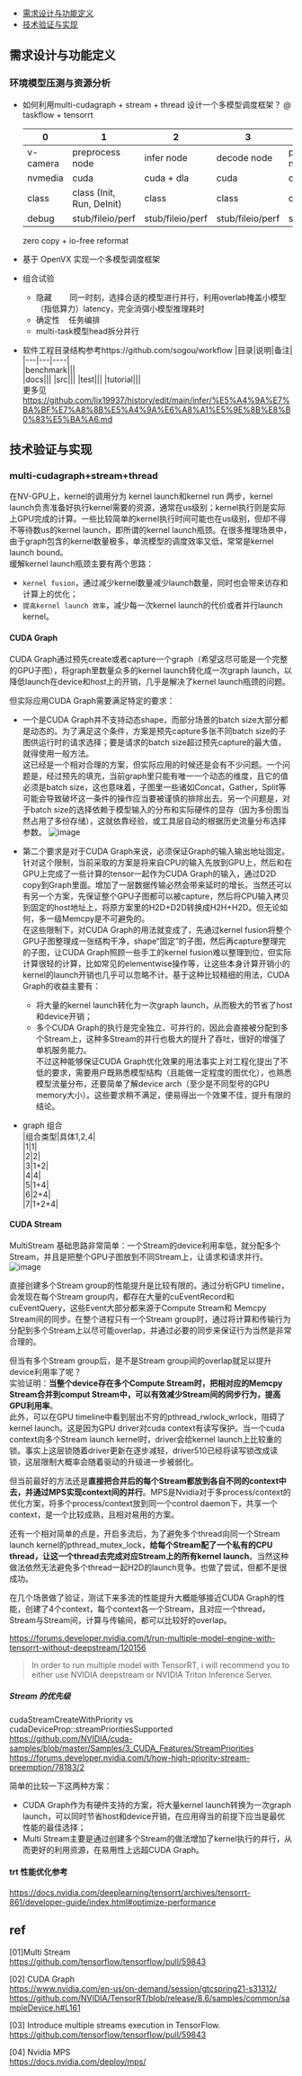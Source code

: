  
* [需求设计与功能定义](#需求设计与功能定义)     
* [技术验证与实现](#技术验证与实现)    

## 需求设计与功能定义     
### 环境模型压测与资源分析    
+ 如何利用multi-cudagraph + stream + thread 设计一个多模型调度框架？    @ taskflow + tensorrt

   |  0      |  1              |          2 |     3       |  4               |   5          |   6       |     
   |  -------|  ----           | ---------- | ----------  | ---------------- | ------------ |  ----     |    
   |v-camera | preprocess node | infer node | decode node | postprocess node | display node |  pipeline |     
   | nvmedia |  cuda           | cuda + dla | cuda        |  cpu             |   cpu        |     -     |       
   |  class  | class (Init, Run, DeInit)    |  class      |  class      |  class           |  class       | -     |      
   |  debug  | stub/fileio/perf   |  stub/fileio/perf |  stub/fileio/perf      |  stub/fileio/perf             |  stub/fileio/perf | -     |   
  
  zero copy + io-free reformat           

+ 基于 OpenVX 实现一个多模型调度框架
  
+ 组合试验     
  + 隐藏&nbsp;&nbsp;&nbsp;&nbsp;&nbsp;&nbsp;&nbsp;&nbsp;同一时刻，选择合适的模型进行并行，利用overlab掩盖小模型（指低算力）latency，完全消弭小模型推理耗时     
  + 确定性&nbsp;&nbsp;&nbsp;&nbsp;任务编排
  + multi-task模型head拆分并行       

+ 软件工程目录结构参考https://github.com/sogou/workflow
  |目录|说明|备注|       
  |---|---|----|     
  |benchmark|||     
  |docs|||
  |src|||
  |test|||
  |tutorial|||      
更多见 https://github.com/lix19937/history/edit/main/infer/%E5%A4%9A%E7%BA%BF%E7%A8%8B%E5%A4%9A%E6%A8%A1%E5%9E%8B%E8%B0%83%E5%BA%A6.md

## 技术验证与实现   
### multi-cudagraph+stream+thread        
在NV-GPU上，kernel的调用分为 kernel launch和kernel run 两步，kernel launch负责准备好执行kernel需要的资源，通常在us级别；kernel执行则是实际上GPU完成的计算。一些比较简单的kernel执行时间可能也在us级别，但却不得不等待数us的kernel launch，即所谓的kernel launch瓶颈。在很多推理场景中，由于graph包含的kernel数量极多，单流模型的调度效率又低，常常是kernel launch bound。       
缓解kernel launch瓶颈主要有两个思路：  
* `kernel fusion`，通过减少kernel数量减少launch数量，同时也会带来访存和计算上的优化；      
* `提高kernel launch 效率`，减少每一次kernel launch的代价或者并行launch kernel。       
#### CUDA Graph    
CUDA Graph通过预先create或者capture一个graph（希望这尽可能是一个完整的GPU子图），将graph里数量众多的kernel launch转化成一次graph launch，以降低launch在device和host上的开销，几乎是解决了kernel launch瓶颈的问题。    

但实际应用CUDA Graph需要满足特定的要求：     
* 一个是CUDA Graph并不支持动态shape，而部分场景的batch size大部分都是动态的。为了满足这个条件，方案是预先capture多张不同batch size的子图供运行时的请求选择；要是请求的batch size超过预先capture的最大值，就得使用一般方法。   
这已经是一个相对合理的方案，但实际应用的时候还是会有不少问题。一个问题是，经过预先的填充，当前graph里只能有唯一一个动态的维度，且它的值必须是batch size，这也意味着，子图里一些诸如Concat，Gather，Split等可能会导致破坏这一条件的操作应当要被谨慎的排除出去。另一个问题是，对于batch size的选择依赖于模型输入的分布和实际硬件的显存（因为多份图当然占用了多份存储），这就依靠经验，或工具层自动的根据历史流量分布选择参数。
![image](https://github.com/lix19937/tensorrt-cookbook/assets/38753233/13e81ae0-77be-4c2b-a795-52dea22c6f5e)     

* 第二个要求是对于CUDA Graph来说，必须保证Graph的输入输出地址固定。针对这个限制，当前采取的方案是将来自CPU的输入先放到GPU上，然后和在GPU上完成了一些计算的tensor一起作为CUDA Graph的输入，通过D2D copy到Graph里面。增加了一层数据传输必然会带来延时的增长。当然还可以有另一个方案，先保证整个GPU子图都可以被capture，然后将CPU输入拷贝到固定的host地址上，将原方案里的H2D+D2D转换成H2H+H2D。但无论如何，多一级Memcpy是不可避免的。   
在这些限制下，对CUDA Graph的用法就变成了，先通过kernel fusion将整个GPU子图整理成一张结构干净，shape“固定”的子图，然后再capture整理完的子图，让CUDA Graph照顾一些手工的kernel fusion难以整理到位，但实际计算很轻的计算，比如常见的elementwise操作等，让这些本身计算开销小的kernel的launch开销也几乎可以忽略不计。基于这种比较精细的用法，CUDA Graph的收益主要有：   
    * 将大量的kernel launch转化为一次graph launch，从而极大的节省了host和device开销；     
    * 多个CUDA Graph的执行是完全独立、可并行的，因此会直接被分配到多个Stream上，这种多Stream的并行也极大的提升了吞吐，很好的增强了单机服务能力。     
    不过这种能够保证CUDA Graph优化效果的用法事实上对工程化提出了不低的要求，需要用户既熟悉模型结构（且能做一定程度的图优化），也熟悉模型流量分布，还要简单了解device arch（至少是不同型号的GPU memory大小）。这些要求稍不满足，便易得出一个效果不佳，提升有限的结论。

* graph 组合    
|组合类型|具体1,2,4|     
|1|1|   
|2|2|   
|3|1+2|    
|4|4|   
|5|1+4|    
|6|2+4|   
|7|1+2+4|    

#### CUDA Stream            
MultiStream 基础思路非常简单：一个Stream的device利用率低，就分配多个Stream，并且是把整个GPU子图放到不同Stream上，让请求和请求并行。   
![image](https://github.com/lix19937/tensorrt-cookbook/assets/38753233/36587883-522d-42d4-8d85-74b429e5e929)

直接创建多个Stream group的性能提升是比较有限的。通过分析GPU timeline，会发现在每个Stream group内，都存在大量的cuEventRecord和cuEventQuery，这些Event大部分都来源于Compute Stream和 Memcpy Stream间的同步。在整个进程只有一个Stream group时，通过将计算和传输行为分配到多个Stream上以尽可能overlap，并通过必要的同步来保证行为当然是非常合理的。      

但当有多个Stream group后，是不是Stream group间的overlap就足以提升device利用率了呢？   
实验证明：**当整个device存在多个Compute Stream时，把相对应的Memcpy Stream合并到comput Stream中，可以有效减少Stream间的同步行为，提高GPU利用率**。    
此外，可以在GPU timeline中看到层出不穷的pthread_rwlock_wrlock，阻碍了kernel launch。这是因为GPU driver对cuda context有读写保护。当一个cuda context向多个Stream launch kernel时，driver会给kernel launch上比较重的锁。事实上这层锁随着driver更新在逐步减轻，driver510已经将读写锁改成读锁，这层限制大概率会随着驱动的升级进一步被弱化。   

但当前最好的方法还是**直接把合并后的每个Stream都放到各自不同的context中去，并通过MPS实现context间的并行**。MPS是Nvidia对于多process/context的优化方案，将多个process/context放到同一个control daemon下，共享一个context，是一个比较成熟，且相对易用的方案。    

还有一个相对简单的点是，开启多流后，为了避免多个thread向同一个Stream launch kernel的pthread_mutex_lock，**给每个Stream配了一个私有的CPU thread，让这一个thread去完成对应Stream上的所有kernel launch**。当然这种做法依然无法避免多个thread一起H2D的launch竞争。也做了尝试，但都不是很成功。    

在几个场景做了验证，测试下来多流的性能提升大概能够接近CUDA Graph的性能，创建了4个context，每个context各一个Stream，且对应一个thread，Stream与Stream间，计算与传输间，都可以比较好的overlap。    

https://forums.developer.nvidia.com/t/run-multiple-model-engine-with-tensorrt-without-deepstream/120156
> In order to run multiple model with TensorRT, i will recommend you to either use NVIDIA deepstream or NVIDIA Triton Inference Server.    

##### Stream 的优先级      
cudaStreamCreateWithPriority vs cudaDeviceProp::streamPrioritiesSupported        
https://github.com/NVIDIA/cuda-samples/blob/master/Samples/3_CUDA_Features/StreamPriorities    
https://forums.developer.nvidia.com/t/how-high-priority-stream-preemption/78183/2    

简单的比较一下这两种方案：   
* CUDA Graph作为有硬件支持的方案，将大量kernel launch转换为一次graph launch，可以同时节省host和device开销，在应用得当的前提下应当是最优性能的最佳选择；       
* Multi Stream主要是通过创建多个Stream的做法增加了kernel执行的并行，从而更好的利用资源，在易用性上远超CUDA Graph。    

#### trt 性能优化参考    
https://docs.nvidia.com/deeplearning/tensorrt/archives/tensorrt-861/developer-guide/index.html#optimize-performance   


## ref    
[01]Multi Stream     
https://github.com/tensorflow/tensorflow/pull/59843     

[02] CUDA Graph     
https://www.nvidia.com/en-us/on-demand/session/gtcspring21-s31312/     
https://github.com/NVIDIA/TensorRT/blob/release/8.6/samples/common/sampleDevice.h#L161    

[03] Introduce multiple streams execution in TensorFlow.          
https://github.com/tensorflow/tensorflow/pull/59843

[04] Nvidia MPS       
https://docs.nvidia.com/deploy/mps/       

